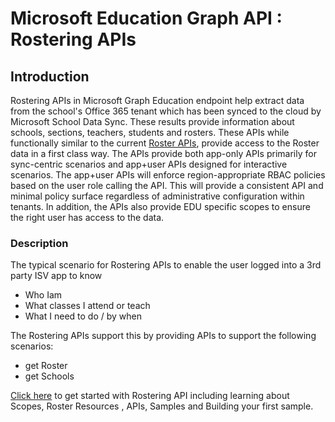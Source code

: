 # Microsoft Education Graph API :  Rostering APIs

## Introduction

Rostering  APIs in Microsoft Graph Education endpoint help extract data from the school's Office 365 tenant which has been synced to the cloud by Microsoft School Data Sync. These results provide information about schools, sections, teachers, students and rosters. These APIs while functionally similar to the current [Roster APIs](https://msdn.microsoft.com/office/office365/api/school-rest-operations), provide access to the Roster data in a first class way. The APIs provide both app-only APIs primarily for sync-centric scenarios and app+user APIs designed for interactive scenarios.  The app+user APIs will enforce region-appropriate RBAC policies based on the user role calling the API.  This will provide a consistent API and minimal policy surface regardless of administrative configuration within tenants. In addition, the APIs also provide EDU specific scopes to ensure the right user has access to the data.

### Description
The typical scenario for Rostering APIs to enable the user logged into a 3rd party ISV app to know
- Who Iam
- What classes I attend or teach
- What I need to do / by when

The Rostering APIs support this by providing APIs to support the following scenarios:

- get Roster
- get Schools


[Click here](./GettingStarted.md)  to get started with  Rostering API including learning about Scopes, Roster Resources , APIs, Samples and Building your first sample.


